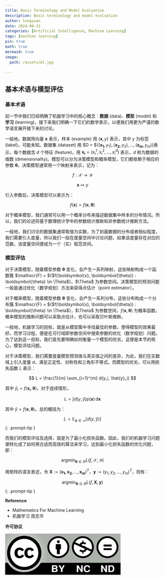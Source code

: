 ```yaml
---
title: Basic Terminology and Model Evaluation
description: Basic terminology and model evaluation
author: longyuan
date: 2024-08-23 
categories: [Artificial Intelligence, Machine Learning]
tags: [machine learning]
pin: true
math: true
mermaid: true
image:
  path: /assets/ml.jpg

---
```


## 基本术语与模型评估

### 基本术语

前一节中我们已经明确了机器学习中的核心概念：**数据** (data)、**模型** (model) 和 **学习** (learning)，接下来我们明确一下它们的数学表示，以便我们用更为严谨的数学语言展开接下来的讨论。

一般地，数据用向量 $\boldsymbol{x}$ 表示，样本 (example) 用 $(\boldsymbol{x}, y)$ 表示，其中 $y$ 为标签 (label)，可能未知。数据集 (dataset) 用 $D = ${$(\boldsymbol{x_1}, y_1), (\boldsymbol{x_2}, y_2), \ldots, (\boldsymbol{x_m}, y_m)$}表示，每个数据含 $d$ 个特征 (feature)，用 $\boldsymbol{x_i} = (x^1_i, x^2_i, \ldots, x^d_i)$ 表示，$d$ 称为数据的维数 (dimensionality)。模型可以分为决策模型和概率模型，它们都依赖于相应的参数 $\boldsymbol{\theta}$。决策模型通常用一个映射来表示，记为：

$$
f: \mathcal{X} \to \mathcal{Y}
$$

$$
\boldsymbol{x} \mapsto y
$$

引入参数后，决策模型可以表示为：

$$
f(\boldsymbol{x}) = f(\boldsymbol{x}, \boldsymbol{\theta})
$$

对于概率模型，我们通常可以用一个概率分布来描述数据集中样本的分布情况。所以，我们的论述将基于数理统计学中的参数统计推断和非参数统计推断方法。

一般地，我们讨论的数据集通常取值为实数，为了刻画数据的分布或者相似程度，我们需要引入度量，所以我们一般在度量空间中讨论问题，如果该度量存在对应的范数，该度量空间便成为一个（实）赋范空间。

### 模型评估

对于决策模型，随着模型参数 $\boldsymbol{\theta}$ 变化，会产生一系列映射，这些映射构成一个函数簇 $\mathscr{F} = ${$f(\boldsymbol{x}, \boldsymbol{\theta}) : \boldsymbol{\theta} \in \Theta$}，$\Theta$ 为参数空间。决策模型的预测问题一般是通过优化（数学规划）方法来获得点估计（point estimator）。

对于概率模型，随着模型参数 $\boldsymbol{\theta}$ 变化，会产生一系列分布，这些分布构成一个分布簇 $\mathscr{F} = ${$f(\boldsymbol{x}, \boldsymbol{\theta}) : \boldsymbol{\theta} \in \Theta$}，$\Theta$ 为参数空间，$f(\boldsymbol{x}, \boldsymbol{\theta})$ 为概率函数。概率模型的推断问题可以采取点估计，也可以采取贝叶斯推断。

一般地，机器学习的目标，就是从模型簇中寻找最佳的参数，使得模型的效果最好。而学习过程，便是在可行域即参数空间中搜索参数的优化（数学规划）问题。为了达到这一目标，我们首先要明确如何衡量一个模型的优劣，这便是本节的核心，模型评估问题。

对于决策模型，我们需要度量模型预测值与真实值之间的差异，为此，我们在实数域上引入度量 $d$，满足正定性、对称性和三角形不等式。而模型的优劣，可以用损失函数 $L$ 表示：

$$
L = \frac{1}{m} \sum_{i=1}^{m} d(y_i, \hat{y}_i)
$$

其中 $\hat{y}_i = f(\boldsymbol{x}_i, \boldsymbol{\theta})$，对于连续情形，

$$
L = \int d(y, \hat{y}) p(\boldsymbol{x}) \, \text{d}\boldsymbol{x}
$$

其中 $\hat{y} = f(\boldsymbol{x}, \boldsymbol{\theta})$。总的概括为：

>
$$
L = \mathbb{E}_{\boldsymbol{x} \in \mathcal{D}} [d(y, \hat{y})]
$$
{: .prompt-tip }

而我们的模型评估及选择，就是为了最小化损失函数。因此，我们的机器学习问题便转化成了如何用合适而高效的算法来学习，达到最小化损失函数的优化问题，即：

$$
\text{argmin}_{\boldsymbol{\theta} \in \Theta} L(f, \mathcal{X}, \mathcal{Y})
$$

用矩阵的语言表述，令 $\boldsymbol{X} := (\boldsymbol{x_1}, \boldsymbol{x_2}, \ldots, \boldsymbol{x_m})^T$，$\boldsymbol{y} := (y_1, y_2, \ldots, y_m)^T$，则有：

>
$$
\text{argmin}_{\boldsymbol{\theta} \in \Theta} L(f, \boldsymbol{X}, \boldsymbol{y})
$$
{: .prompt-tip }




**Reference**

* Mathematics For Machine Learning
* 机器学习 周志华

**许可协议**


![alt text](../assets/ccbyncnd.png)

